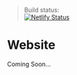 > Build status:  
[![Netlify Status](https://api.netlify.com/api/v1/badges/43c65c29-4b62-4992-80e0-8a2b0554fae3/deploy-status)](https://app.netlify.com/sites/quirky-leavitt-e7e4a0/deploys)

# Website
Coming Soon...

